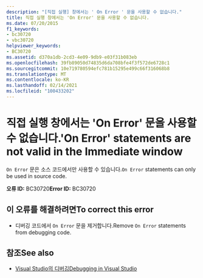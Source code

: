 ```yaml
---
description: "[직접 실행] 창에서는 ' On Error ' 문을 사용할 수 없습니다."
title: 직접 실행 창에서는 'On Error' 문을 사용할 수 없습니다.
ms.date: 07/20/2015
f1_keywords:
- bc30720
- vbc30720
helpviewer_keywords:
- BC30720
ms.assetid: d370a1db-2cd3-4e09-9db9-e03f31b083eb
ms.openlocfilehash: 39fb89050d74835d6da708bfe4f3f572de6728c1
ms.sourcegitcommit: 10e719780594efc781b15295e499c66f316068b8
ms.translationtype: MT
ms.contentlocale: ko-KR
ms.lasthandoff: 02/14/2021
ms.locfileid: "100433202"
---
```

# <a name="on-error-statements-are-not-valid-in-the-immediate-window"></a><span data-ttu-id="c6780-103">직접 실행 창에서는 'On Error' 문을 사용할 수 없습니다.</span><span class="sxs-lookup"><span data-stu-id="c6780-103">'On Error' statements are not valid in the Immediate window</span></span>

<span data-ttu-id="c6780-104">`On Error` 문은 소스 코드에서만 사용할 수 있습니다.</span><span class="sxs-lookup"><span data-stu-id="c6780-104">`On Error` statements can only be used in source code.</span></span>  
  
 <span data-ttu-id="c6780-105">**오류 ID:** BC30720</span><span class="sxs-lookup"><span data-stu-id="c6780-105">**Error ID:** BC30720</span></span>  
  
## <a name="to-correct-this-error"></a><span data-ttu-id="c6780-106">이 오류를 해결하려면</span><span class="sxs-lookup"><span data-stu-id="c6780-106">To correct this error</span></span>  
  
- <span data-ttu-id="c6780-107">디버깅 코드에서 `On Error` 문을 제거합니다.</span><span class="sxs-lookup"><span data-stu-id="c6780-107">Remove `On Error` statements from debugging code.</span></span>  
  
## <a name="see-also"></a><span data-ttu-id="c6780-108">참조</span><span class="sxs-lookup"><span data-stu-id="c6780-108">See also</span></span>

- [<span data-ttu-id="c6780-109">Visual Studio의 디버깅</span><span class="sxs-lookup"><span data-stu-id="c6780-109">Debugging in Visual Studio</span></span>](/visualstudio/debugger/debugger-feature-tour)
